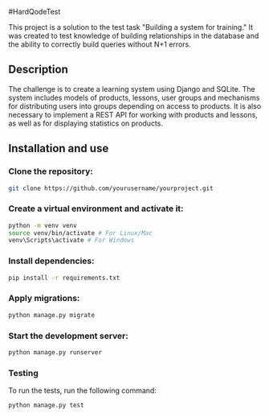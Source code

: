 #HardQodeTest

This project is a solution to the test task "Building a system for training." It was created to test knowledge of building relationships in the database and the ability to correctly build queries without N+1 errors.

## Description

The challenge is to create a learning system using Django and SQLite. The system includes models of products, lessons, user groups and mechanisms for distributing users into groups depending on access to products. It is also necessary to implement a REST API for working with products and lessons, as well as for displaying statistics on products.

## Installation and use

### Clone the repository:

```bash
git clone https://github.com/yourusername/yourproject.git
```

### Create a virtual environment and activate it:

```bash
python -m venv venv
source venv/bin/activate # For Linux/Mac
venv\Scripts\activate # For Windows
```

### Install dependencies:

```bash
pip install -r requirements.txt
```

### Apply migrations:

```bash
python manage.py migrate
```

### Start the development server:

```bash
python manage.py runserver
```

### Testing
To run the tests, run the following command:

```bash
python manage.py test
```
